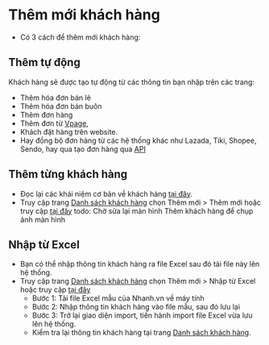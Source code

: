 # Thêm mới khách hàng

* Có 3 cách để thêm mới khách hàng:

## Thêm tự động

Khách hàng sẽ được tạo tự động từ các thông tin bạn nhập trên các trang:
* Thêm hóa đơn bán lẻ
* Thêm hóa đơn bán buôn
* Thêm đơn hàng 
* Thêm đơn từ [Vpage](https://vpage.nhanh.vn), 
* Khách đặt hàng trên website.
* Hay đồng bộ đơn hàng từ các hệ thống khác như Lazada, Tiki, Shopee, Sendo, hay qua tạo đơn hàng qua [API](https://developers.nhanh.vn/send-data-to-nhanh.vn/add-2)

## Thêm từng khách hàng

* Đọc lại các khái niệm cơ bản về khách hàng [tại đây](https://manual.nhanh.vn/khach-hang/gioi-thieu).
* Truy cập trang [Danh sách khách hàng](https://new.nhanh.vn/customer/code/customerlist) chọn Thêm mới > Thêm mới hoặc truy cập [tại đây](https://new.nhanh.vn/customer/code/add)
todo: Chờ sửa lại màn hình Thêm khách hàng để chụp ảnh màn hình

## Nhập từ Excel

* Bạn có thể nhập thông tin khách hàng ra file Excel sau đó tải file này lên hệ thống.
* Truy cập trang [Danh sách khách hàng](https://new.nhanh.vn/customer/code/customerlist) chọn Thêm mới > Nhập từ Excel hoặc truy cập [tại đây](https://new.nhanh.vn/customer/code/add?tab=excel)
  * Bước 1: Tải file Excel mẫu của Nhanh.vn về máy tính
  * Bước 2: Nhập thông tin khách hàng vào file mẫu, sau đó lưu lại
  * Bước 3: Trở lại giao diện import, tiến hành import file Excel vừa lưu lên hệ thống.
  * Kiểm tra lại thông tin khách hàng tại trang [Danh sách khách hàng](https://new.nhanh.vn/customer/code/customerlist).
